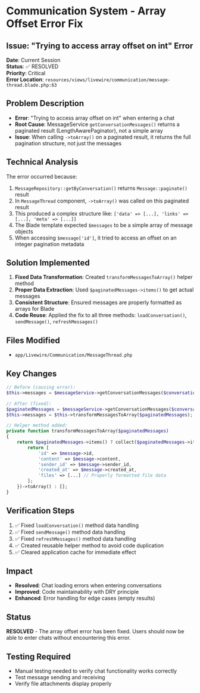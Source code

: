 # Communication System - Array Offset Error Fix

## Issue: "Trying to access array offset on int" Error
**Date**: Current Session  
**Status**: ✅ RESOLVED  
**Priority**: Critical  
**Error Location**: `resources/views/livewire/communication/message-thread.blade.php:63`

## Problem Description
- **Error**: "Trying to access array offset on int" when entering a chat
- **Root Cause**: MessageService `getConversationMessages()` returns a paginated result (LengthAwarePaginator), not a simple array
- **Issue**: When calling `->toArray()` on a paginated result, it returns the full pagination structure, not just the messages

## Technical Analysis
The error occurred because:
1. `MessageRepository::getByConversation()` returns `Message::paginate()` result
2. In `MessageThread` component, `->toArray()` was called on this paginated result
3. This produced a complex structure like: `['data' => [...], 'links' => [...], 'meta' => [...]]`
4. The Blade template expected `$messages` to be a simple array of message objects
5. When accessing `$message['id']`, it tried to access an offset on an integer pagination metadata

## Solution Implemented
1. **Fixed Data Transformation**: Created `transformMessagesToArray()` helper method
2. **Proper Data Extraction**: Used `$paginatedMessages->items()` to get actual messages
3. **Consistent Structure**: Ensured messages are properly formatted as arrays for Blade
4. **Code Reuse**: Applied the fix to all three methods: `loadConversation()`, `sendMessage()`, `refreshMessages()`

## Files Modified
- `app/Livewire/Communication/MessageThread.php`

## Key Changes
```php
// Before (causing error):
$this->messages = $messageService->getConversationMessages($conversationId)->toArray();

// After (fixed):
$paginatedMessages = $messageService->getConversationMessages($conversationId);
$this->messages = $this->transformMessagesToArray($paginatedMessages);

// Helper method added:
private function transformMessagesToArray($paginatedMessages)
{
    return $paginatedMessages->items() ? collect($paginatedMessages->items())->map(function ($message) {
        return [
            'id' => $message->id,
            'content' => $message->content,
            'sender_id' => $message->sender_id,
            'created_at' => $message->created_at,
            'files' => [...] // Properly formatted file data
        ];
    })->toArray() : [];
}
```

## Verification Steps
1. ✅ Fixed `loadConversation()` method data handling
2. ✅ Fixed `sendMessage()` method data handling  
3. ✅ Fixed `refreshMessages()` method data handling
4. ✅ Created reusable helper method to avoid code duplication
5. ✅ Cleared application cache for immediate effect

## Impact
- **Resolved**: Chat loading errors when entering conversations
- **Improved**: Code maintainability with DRY principle
- **Enhanced**: Error handling for edge cases (empty results)

## Status
**RESOLVED** - The array offset error has been fixed. Users should now be able to enter chats without encountering this error.

## Testing Required
- Manual testing needed to verify chat functionality works correctly
- Test message sending and receiving
- Verify file attachments display properly
